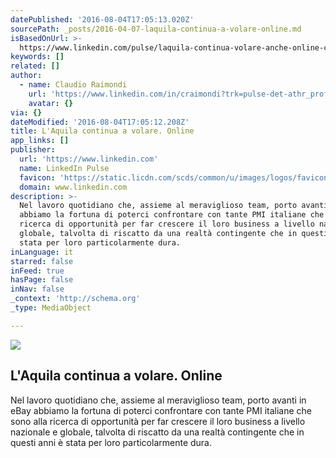 ```yaml
---
datePublished: '2016-08-04T17:05:13.020Z'
sourcePath: _posts/2016-04-07-laquila-continua-a-volare-online.md
isBasedOnUrl: >-
  https://www.linkedin.com/pulse/laquila-continua-volare-anche-online-claudio-raimondi
keywords: []
related: []
author:
  - name: Claudio Raimondi
    url: 'https://www.linkedin.com/in/craimondi?trk=pulse-det-athr_prof-art_hdr'
    avatar: {}
via: {}
dateModified: '2016-08-04T17:05:12.208Z'
title: L'Aquila continua a volare. Online
app_links: []
publisher:
  url: 'https://www.linkedin.com'
  name: LinkedIn Pulse
  favicon: 'https://static.licdn.com/scds/common/u/images/logos/favicons/v1/favicon.ico'
  domain: www.linkedin.com
description: >-
  Nel lavoro quotidiano che, assieme al meraviglioso team, porto avanti in eBay
  abbiamo la fortuna di poterci confrontare con tante PMI italiane che sono alla
  ricerca di opportunità per far crescere il loro business a livello nazionale e
  globale, talvolta di riscatto da una realtà contingente che in questi anni è
  stata per loro particolarmente dura.
inLanguage: it
starred: false
inFeed: true
hasPage: false
inNav: false
_context: 'http://schema.org'
_type: MediaObject

---
```

<article style=""><img src="https://s3-us-west-2.amazonaws.com/the-grid-img/p/68044a9df65e0e92277cde79d8f5df29262ebdd5.jpg" /><h1>L'Aquila continua a volare. Online</h1><p>Nel lavoro quotidiano che, assieme al meraviglioso team, porto avanti in eBay abbiamo la fortuna di poterci confrontare con tante PMI italiane che sono alla ricerca di opportunità per far crescere il loro business a livello nazionale e globale, talvolta di riscatto da una realtà contingente che in questi anni è stata per loro particolarmente dura.</p></article>